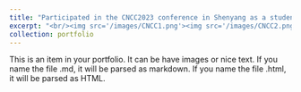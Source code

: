 ```yaml
---
title: "Participated in the CNCC2023 conference in Shenyang as a student, December 2023."
excerpt: "<br/><img src='/images/CNCC1.png'><img src='/images/CNCC2.png'>"
collection: portfolio
---
```


This is an item in your portfolio. It can be have images or nice text. If you name the file .md, it will be parsed as markdown. If you name the file .html, it will be parsed as HTML. 
